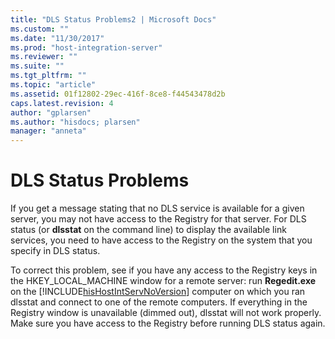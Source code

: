 ```yaml
---
title: "DLS Status Problems2 | Microsoft Docs"
ms.custom: ""
ms.date: "11/30/2017"
ms.prod: "host-integration-server"
ms.reviewer: ""
ms.suite: ""
ms.tgt_pltfrm: ""
ms.topic: "article"
ms.assetid: 01f12802-29ec-416f-8ce8-f44543478d2b
caps.latest.revision: 4
author: "gplarsen"
ms.author: "hisdocs; plarsen"
manager: "anneta"
---
```

# DLS Status Problems
If you get a message stating that no DLS service is available for a given server, you may not have access to the Registry for that server. For DLS status (or **dlsstat** on the command line) to display the available link services, you need to have access to the Registry on the system that you specify in DLS status.  
  
 To correct this problem, see if you have any access to the Registry keys in the HKEY_LOCAL_MACHINE window for a remote server: run **Regedit.exe** on the [!INCLUDE[hisHostIntServNoVersion](../includes/hishostintservnoversion-md.md)] computer on which you ran dlsstat and connect to one of the remote computers. If everything in the Registry window is unavailable (dimmed out), dlsstat will not work properly. Make sure you have access to the Registry before running DLS status again.